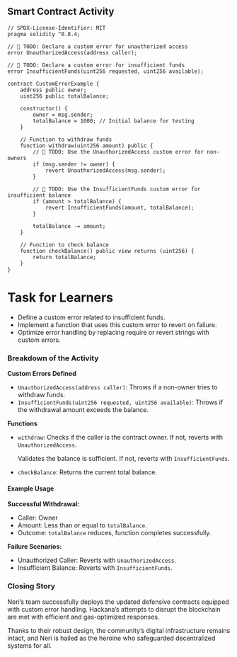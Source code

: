 ## Smart Contract Activity

```solidity
// SPDX-License-Identifier: MIT
pragma solidity ^0.8.4;

// 🚩 TODO: Declare a custom error for unauthorized access
error UnauthorizedAccess(address caller);

// 🚩 TODO: Declare a custom error for insufficient funds
error InsufficientFunds(uint256 requested, uint256 available);

contract CustomErrorExample {
    address public owner;
    uint256 public totalBalance;

    constructor() {
        owner = msg.sender;
        totalBalance = 1000; // Initial balance for testing
    }

    // Function to withdraw funds
    function withdraw(uint256 amount) public {
        // 🚩 TODO: Use the UnauthorizedAccess custom error for non-owners
        if (msg.sender != owner) {
            revert UnauthorizedAccess(msg.sender);
        }

        // 🚩 TODO: Use the InsufficientFunds custom error for insufficient balance
        if (amount > totalBalance) {
            revert InsufficientFunds(amount, totalBalance);
        }

        totalBalance -= amount;
    }

    // Function to check balance
    function checkBalance() public view returns (uint256) {
        return totalBalance;
    }
}
```

# Task for Learners

- Define a custom error related to insufficient funds.
- Implement a function that uses this custom error to revert on failure.
- Optimize error handling by replacing require or revert strings with custom errors.

### Breakdown of the Activity

**Custom Errors Defined**

- `UnauthorizedAccess(address caller)`: Throws if a non-owner tries to withdraw funds.
- `InsufficientFunds(uint256 requested, uint256 available)`: Throws if the withdrawal amount exceeds the balance.

**Functions**

- `withdraw`: Checks if the caller is the contract owner. If not, reverts with `UnauthorizedAccess`.

  Validates the balance is sufficient. If not, reverts with `InsufficientFunds`.

- `checkBalance`: Returns the current total balance.

#### Example Usage

**Successful Withdrawal:**

- Caller: Owner
- Amount: Less than or equal to `totalBalance`.
- Outcome: `totalBalance` reduces, function completes successfully.

**Failure Scenarios:**

- Unauthorized Caller: Reverts with `UnauthorizedAccess`.
- Insufficient Balance: Reverts with `InsufficientFunds`.

### Closing Story

Neri’s team successfully deploys the updated defensive contracts equipped with custom error handling. Hackana’s attempts to disrupt the blockchain are met with efficient and gas-optimized responses.

Thanks to their robust design, the community’s digital infrastructure remains intact, and Neri is hailed as the heroine who safeguarded decentralized systems for all.
